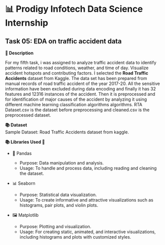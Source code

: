 # 📊 Prodigy Infotech Data Science Internship

## Task 05: EDA on traffic accident data

**📄 Description**

  For my fifth task, i was assigned to analyze traffic accident data to identify patterns related to road conditions, weather, and time of day. Visualize accident hotspots and contributing factors. I selected the **Road Traffic Accidents** dataset from Kaggle.
  The data set has been prepared from manual records of road traffic accident of the year 2017-20. All the sensitive information have been excluded during data encoding and finally it has 32 features and 12316 instances of the accident. Then it is preprocessed
  and for identification of major causes of the accident by analyzing it using different machine learning classification algorithms algorithms. RTA Dataset.csv is the dataset before preprocessing and cleaned.csv is the preprocessed dataset.
  
**📚 Dataset**  
  Sample Dataset: Road Traffic Accidents dataset from kaggle.

**📚 Libraries Used 🔧**  
- 🐍 Pandas
  - Purpose: Data manipulation and analysis.
  - Usage: To handle and process data, including reading and cleaning the dataset.

- 📊 Seaborn
  - Purpose: Statistical data visualization.
  - Usage: To create informative and attractive visualizations such as histograms, pair plots, and violin plots.

- 🖼️ Matplotlib
  - Purpose: Plotting and visualization.
  - Usage: For creating static, animated, and interactive visualizations, including histograms and plots with customized styles.
